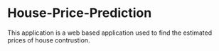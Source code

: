# House-Price-Prediction
This application is a web based application used to find the estimated prices of house contrustion.

